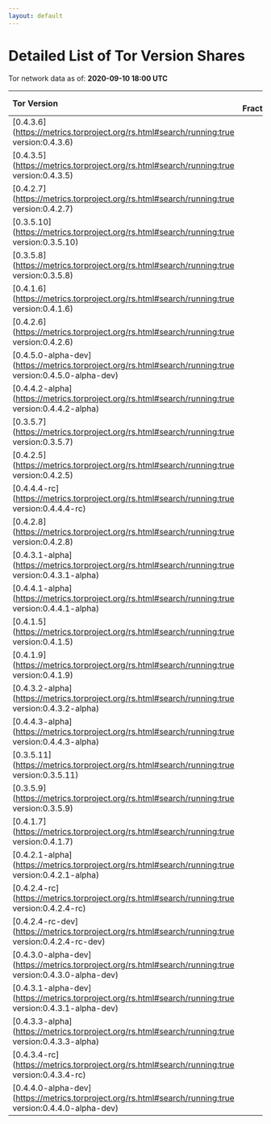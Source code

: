 ```yaml
---
layout: default
---
```



# Detailed List of Tor Version Shares

Tor network data as of: **2020-09-10 18:00 UTC**

| Tor Version                                                                                               |   CW Fraction(%) |   Exit(%) |   Guard(%) |   #Relays |
|:----------------------------------------------------------------------------------------------------------|-----------------:|----------:|-----------:|----------:|
| [0.4.3.6](https://metrics.torproject.org/rs.html#search/running:true version:0.4.3.6)                     |             50.7 |     79.14 |      40.56 |      2789 |
| [0.4.3.5](https://metrics.torproject.org/rs.html#search/running:true version:0.4.3.5)                     |             18.4 |      6.01 |      19.59 |      1419 |
| [0.4.2.7](https://metrics.torproject.org/rs.html#search/running:true version:0.4.2.7)                     |             10.7 |      9.03 |      11.93 |       856 |
| [0.3.5.10](https://metrics.torproject.org/rs.html#search/running:true version:0.3.5.10)                   |              7.5 |      2.06 |       9.96 |       745 |
| [0.3.5.8](https://metrics.torproject.org/rs.html#search/running:true version:0.3.5.8)                     |              3.4 |      0.56 |       5.23 |       247 |
| [0.4.1.6](https://metrics.torproject.org/rs.html#search/running:true version:0.4.1.6)                     |              1.6 |      0.22 |       2.49 |       136 |
| [0.4.2.6](https://metrics.torproject.org/rs.html#search/running:true version:0.4.2.6)                     |              1.3 |      0.58 |       1.69 |       125 |
| [0.4.5.0-alpha-dev](https://metrics.torproject.org/rs.html#search/running:true version:0.4.5.0-alpha-dev) |              1.1 |      0.8  |       1.65 |        32 |
| [0.4.4.2-alpha](https://metrics.torproject.org/rs.html#search/running:true version:0.4.4.2-alpha)         |              0.9 |      0.32 |       1.33 |        41 |
| [0.3.5.7](https://metrics.torproject.org/rs.html#search/running:true version:0.3.5.7)                     |              0.7 |      0    |       1.13 |        25 |
| [0.4.2.5](https://metrics.torproject.org/rs.html#search/running:true version:0.4.2.5)                     |              0.7 |      0.2  |       0.98 |        82 |
| [0.4.4.4-rc](https://metrics.torproject.org/rs.html#search/running:true version:0.4.4.4-rc)               |              0.5 |      0.72 |       0.54 |        45 |
| [0.4.2.8](https://metrics.torproject.org/rs.html#search/running:true version:0.4.2.8)                     |              0.4 |      0.01 |       0.69 |        11 |
| [0.4.3.1-alpha](https://metrics.torproject.org/rs.html#search/running:true version:0.4.3.1-alpha)         |              0.3 |      0    |       0.56 |         5 |
| [0.4.4.1-alpha](https://metrics.torproject.org/rs.html#search/running:true version:0.4.4.1-alpha)         |              0.2 |      0    |       0.43 |         7 |
| [0.4.1.5](https://metrics.torproject.org/rs.html#search/running:true version:0.4.1.5)                     |              0.1 |      0    |       0.16 |        19 |
| [0.4.1.9](https://metrics.torproject.org/rs.html#search/running:true version:0.4.1.9)                     |              0.1 |      0.16 |       0.12 |        10 |
| [0.4.3.2-alpha](https://metrics.torproject.org/rs.html#search/running:true version:0.4.3.2-alpha)         |              0.1 |      0    |       0.24 |         6 |
| [0.4.4.3-alpha](https://metrics.torproject.org/rs.html#search/running:true version:0.4.4.3-alpha)         |              0.1 |      0    |       0.19 |        11 |
| [0.3.5.11](https://metrics.torproject.org/rs.html#search/running:true version:0.3.5.11)                   |              0   |      0    |       0    |         1 |
| [0.3.5.9](https://metrics.torproject.org/rs.html#search/running:true version:0.3.5.9)                     |              0   |      0    |       0.16 |         1 |
| [0.4.1.7](https://metrics.torproject.org/rs.html#search/running:true version:0.4.1.7)                     |              0   |      0.02 |       0.02 |         5 |
| [0.4.2.1-alpha](https://metrics.torproject.org/rs.html#search/running:true version:0.4.2.1-alpha)         |              0   |      0    |       0.02 |         1 |
| [0.4.2.4-rc](https://metrics.torproject.org/rs.html#search/running:true version:0.4.2.4-rc)               |              0   |      0.06 |       0.01 |         2 |
| [0.4.2.4-rc-dev](https://metrics.torproject.org/rs.html#search/running:true version:0.4.2.4-rc-dev)       |              0   |      0    |       0    |         1 |
| [0.4.3.0-alpha-dev](https://metrics.torproject.org/rs.html#search/running:true version:0.4.3.0-alpha-dev) |              0   |      0    |       0    |         2 |
| [0.4.3.1-alpha-dev](https://metrics.torproject.org/rs.html#search/running:true version:0.4.3.1-alpha-dev) |              0   |      0    |       0    |         1 |
| [0.4.3.3-alpha](https://metrics.torproject.org/rs.html#search/running:true version:0.4.3.3-alpha)         |              0   |      0    |       0    |         3 |
| [0.4.3.4-rc](https://metrics.torproject.org/rs.html#search/running:true version:0.4.3.4-rc)               |              0   |      0    |       0.16 |         6 |
| [0.4.4.0-alpha-dev](https://metrics.torproject.org/rs.html#search/running:true version:0.4.4.0-alpha-dev) |              0   |      0    |       0.02 |         5 |